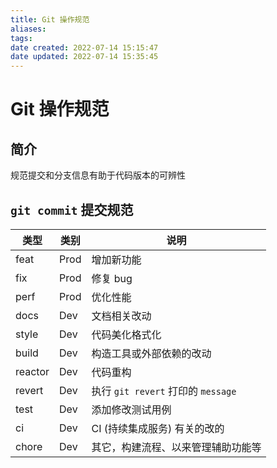 ```yaml
---
title: Git 操作规范
aliases: 
tags: 
date created: 2022-07-14 15:15:47
date updated: 2022-07-14 15:35:45
---
```


# Git 操作规范

## 简介

规范提交和分支信息有助于代码版本的可辨性

## `git commit` 提交规范

| 类型    | 类别 | 说明                               |
| ------- | ---- | ---------------------------------- |
| feat    | Prod | 增加新功能                         |
| fix     | Prod | 修复 bug                           |
| perf    | Prod | 优化性能                           |
| docs    | Dev  | 文档相关改动                       |
| style   | Dev  | 代码美化格式化                     |
| build   | Dev  | 构造工具或外部依赖的改动           |
| reactor | Dev  | 代码重构                           |
| revert  | Dev  | 执行 `git revert` 打印的 `message` |
| test    | Dev  | 添加修改测试用例                   |
| ci      | Dev  | CI (持续集成服务) 有关的改的       |
| chore   | Dev  | 其它，构建流程、以来管理辅助功能等 |
